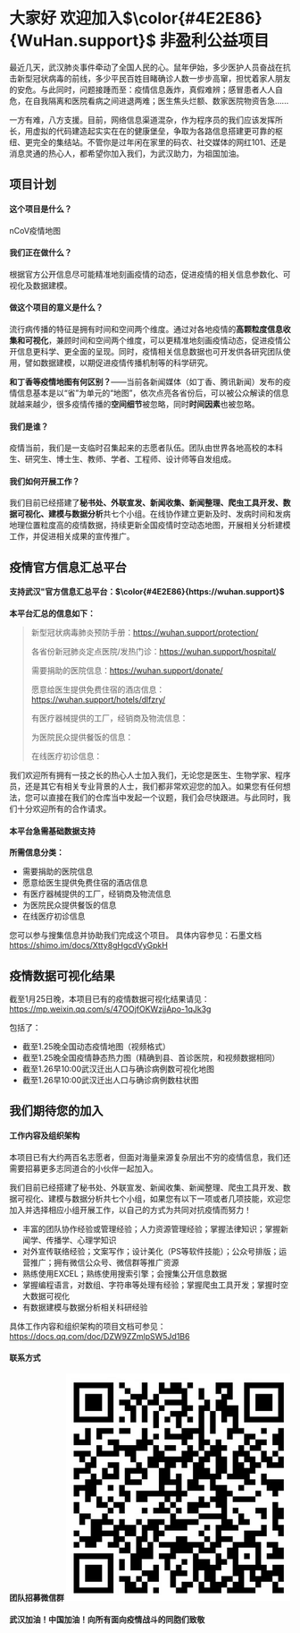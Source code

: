 # 大家好 欢迎加入$\color{#4E2E86}{WuHan.support}$ 非盈利公益项目



最近几天，武汉肺炎事件牵动了全国人民的心。鼠年伊始，多少医护人员奋战在抗击新型冠状病毒的前线，多少平民百姓目睹确诊人数一步步高窜，担忧着家人朋友的安危。与此同时，问题接踵而至：疫情信息轰炸，真假难辨；感冒患者人人自危，在自我隔离和医院看病之间进退两难；医生焦头烂额、数家医院物资告急......

一方有难，八方支援。目前，网络信息渠道混杂，作为程序员的我们应该发挥所长，用虚拟的代码建造起实实在在的健康堡垒，争取为各路信息搭建更可靠的枢纽、更完全的集结站。不管你是过年闲在家里的码农、社交媒体的网红101、还是消息灵通的热心人，都希望你加入我们，为武汉助力，为祖国加油。

## 项目计划
#### 这个项目是什么？
nCoV疫情地图
#### 我们正在做什么？
根据官方公开信息尽可能精准地刻画疫情的动态，促进疫情的相关信息参数化、可视化及数据建模。
#### 做这个项目的意义是什么？
流行病传播的特征是拥有时间和空间两个维度。通过对各地疫情的**高颗粒度信息收集和可视化**，兼顾时间和空间两个维度，可以更精准地刻画疫情动态，促进疫情公开信息更科学、更全面的呈现。同时，疫情相关信息数据也可开发供各研究团队使用，譬如数据建模，以期促进疫情传播机制等的科学研究。

**和丁香等疫情地图有何区别？**——当前各新闻媒体（如丁香、腾讯新闻）发布的疫情信息基本是以“省”为单元的“地图”，依次点亮各省份后，可以被公众解读的信息就越来越少，很多疫情传播的**空间细节**被忽略，同时**时间因素**也被忽略。
#### 我们是谁？
疫情当前，我们是一支临时召集起来的志愿者队伍。团队由世界各地高校的本科生、研究生、博士生、教师、学者、工程师、设计师等自发组成。

#### 我们如何开展工作？
我们目前已经搭建了**秘书处、外联宣发、新闻收集、新闻整理、爬虫工具开发、数据可视化、建模与数据分析**共七个小组。在线协作建立更新及时、发病时间和发病地理位置粒度高的疫情数据，持续更新全国疫情时空动态地图，开展相关分析建模工作，并促进相关成果的宣传推广。

## 疫情官方信息汇总平台

#### 支持武汉"官方信息汇总平台：$\color{#4E2E86}{https://wuhan.support}$

**本平台汇总的信息如下：**

>新型冠状病毒肺炎预防手册：https://wuhan.support/protection/
>
>各省份新冠肺炎定点医院/发热门诊：https://wuhan.support/hospital/
>
>需要捐助的医院信息：https://wuhan.support/donate/
>
>愿意给医生提供免费住宿的酒店信息： https://wuhan.support/hotels/dlfzry/
>
>有医疗器械提供的工厂，经销商及物流信息：
>
>为医院民众提供餐饭的信息：
>
>在线医疗初诊信息：

我们欢迎所有拥有一技之长的热心人士加入我们，无论您是医生、生物学家、程序员，还是其它有相关专业背景的人士，我们都非常欢迎您的加入。如果您有任何想法，您可以直接在我们的仓库当中发起一个议题，我们会尽快跟进。与此同时，我们十分欢迎所有的合作请求。

#### 本平台急需基础数据支持
**所需信息分类：**
- 需要捐助的医院信息
- 愿意给医生提供免费住宿的酒店信息
- 有医疗器械提供的工厂，经销商及物流信息
- 为医院民众提供餐饭的信息
- 在线医疗初诊信息

您可以参与搜集信息并协助我们完成这个项目。
具体内容参见：石墨文档 https://shimo.im/docs/Xtty8gHgcdVyGpkH 


## 疫情数据可视化结果
截至1月25日晚，本项目已有的疫情数据可视化结果请见：https://mp.weixin.qq.com/s/47OOjfOKWzjjApo-1qJk3g

包括了：
- 截至1.25晚全国动态疫情地图（视频格式）
- 截至1.25晚全国疫情静态热力图（精确到县、首诊医院，和视频数据相同）
- 截至1.26早10:00武汉迁出人口与确诊病例数可视化地图
- 截至1.26早10:00武汉迁出人口与确诊病例数柱状图
## 我们期待您的加入

#### 工作内容及组织架构
本项目已有大约两百名志愿者，但面对海量来源复杂层出不穷的疫情信息，我们还需要招募更多志同道合的小伙伴一起加入。

我们目前已经搭建了秘书处、外联宣发、新闻收集、新闻整理、爬虫工具开发、数据可视化、建模与数据分析共七个小组，如果您有以下一项或者几项技能，欢迎您加入并选择相应小组开展工作，以自己的方式为共同对抗疫情而努力！
- 丰富的团队协作经验或管理经验；人力资源管理经验；掌握法律知识；掌握新闻学、传播学、心理学知识
- 对外宣传联络经验；文案写作；设计美化（PS等软件技能）；公众号排版；运营推广；拥有微信公众号、微信群等推广资源
- 熟练使用EXCEL；熟练使用搜索引擎；会搜集公开信息数据
- 掌握编程语言，对数组、字符串等处理有经验；掌握爬虫工具开发；掌握时空大数据可视化
- 有数据建模与数据分析相关科研经验

具体工作内容和组织架构的项目文档可参见：https://docs.qq.com/doc/DZW9ZZmlpSW5Jd1B6 
#### 联系方式
 **团队招募微信群**
![QRCode.png](0.png)

#### 武汉加油！中国加油！向所有面向疫情战斗的同胞们致敬



